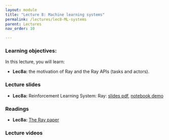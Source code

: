 ```yaml
---
layout: module
title: "Lecture 8: Machine learning systems"
permalink: /lectures/lec8-ML-systems
parent: Lectures
nav_order: 10

---
```


### Learning objectives:

In this lecture, you will learn:

* **Lec8a:** the motivation of Ray and the Ray APIs (tasks and actors).



### Lecture slides

* **Lec8a:** Reinforcement Learning System: Ray: [slides pdf](/ds5110-spring23/assets/docs/lec8a-ray.pdf), [notebook demo](https://github.com/tddg/ds5110-spring23/blob/main/assets/ray_API_demo.ipynb)


### Readings 

* **Lec8a:** [The Ray paper](https://www.usenix.org/conference/osdi18/presentation/moritz)





### Lecture videos



